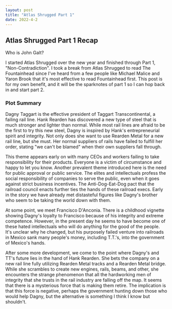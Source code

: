 ```yaml
---
layout: post
title: "Atlas Shrugged Part 1"
date: 2022-4-2
---
```


## Atlas Shrugged Part 1 Recap

Who is John Galt?

I started Atlas Shrugged over the new year and finished through Part 1, "Non-Contradiction". I took a break from Atlas Shrugged to read The Fountainhead since I've heard from a few people like Michael Malice and Yaron Brook that it's most effective to read Fountainhead first. This post is for my own benefit, and it will be the sparknotes of part 1 so I can hop back in and start part 2.

### Plot Summary
Dagny Taggart is the effective president of Taggart Transcontinental, a failing rail line. Hank Rearden has discovered a new type of steel that is much stronger and lighter than normal. While most rail lines are afraid to be the first to try this new steel, Dagny is inspired by Hank's entrepreneurial spirit and integrity. Not only does she want to use Rearden Metal for a new rail line, but she must. Her normal suppliers of rails have failed to fulfill her order, stating "we can't be blamed" when their own suppliers fall through. 

This theme appears early on with many CEOs and workers failing to take responsibility for their products. Everyone is a victim of circumstance and happy to let you know. Another prevalent theme introduced here is the need for public approval or public service. The elites and intellectuals profess the social responsibility of companies to serve the public, even when it goes against strict business incentives. The Anti-Dog-Eat-Dog pact that the railroad council enacts further ties the hands of these railroad execs. Early in the story we have already met distasteful figures like Dagny's brother who seem to be taking the world down with them. 

At some point, we meet Francisco D'Anconia. There is a childhood vignette showing Dagny's loyalty to Francisco because of his integrity and extreme competence. However, in the present day he seems to have become one of these hated intellectuals who will do anything for the good of the people. It's unclear why he changed, but his purposely failed venture into railroads in Mexico sank many people's money, including T.T.'s, into the government of Mexico's hands. 

After some more development, we come to the point where Dagny's and TT's future lies in the hand of Hank Rearden. She bets the company on a new rail line fully utilizing Rearden Metal tracks and a Rearden Metal bridge. While she scrambles to create new engines, rails, beams, and other, she encounters the strange phenomenon that all the hardworking men of integrity that she trusts in the rail industry are falling off the map. It seems that there is a mysterious force that is making them retire. The implication is that this force is negative, perhaps the government hunting down those who would help Dagny, but the alternative is something I think I know but shouldn't. 
